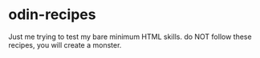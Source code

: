 # odin-recipes

Just me trying to test my bare minimum HTML skills. 
do NOT follow these recipes, you will create a monster. 